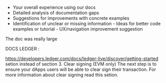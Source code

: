 - Your overall experience using our docs
- ﻿﻿Detailed analysis of documentation gaps
- ﻿﻿Suggestions for improvements with concrete examples
- ﻿﻿Identification of unclear or missing information
﻿﻿- Ideas for better code examples or tutorial
﻿﻿- UX/navigation improvement suggestion


The doc was really large 



DOCS LEDGER :

https://developers.ledger.com/docs/ledger-live/discover/getting-started
setion instead of section
3. Clear signing (EVM only)
The next step is to ensure your dApps users will be able to clear sign their transaction. For more information about clear signing read this setion.
